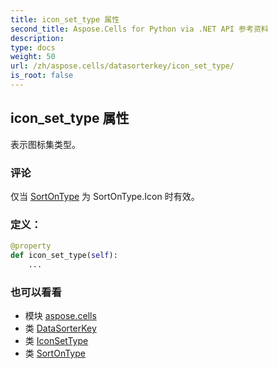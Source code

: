 ```yaml
---
title: icon_set_type 属性
second_title: Aspose.Cells for Python via .NET API 参考资料
description:
type: docs
weight: 50
url: /zh/aspose.cells/datasorterkey/icon_set_type/
is_root: false
---
```

## icon_set_type 属性

表示图标集类型。

### 评论

仅当 [SortOnType](/cells/python-net/zh/aspose.cells/sortontype) 为 SortOnType.Icon 时有效。
### 定义：
```python
@property
def icon_set_type(self):
    ...
```

### 也可以看看
* 模块 [aspose.cells](../../)
* 类 [DataSorterKey](/cells/python-net/zh/aspose.cells/datasorterkey)
* 类 [IconSetType](/cells/python-net/zh/aspose.cells/iconsettype)
* 类 [SortOnType](/cells/python-net/zh/aspose.cells/sortontype)
